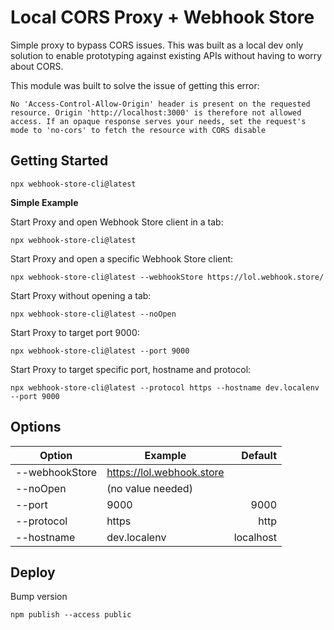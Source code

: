 # Local CORS Proxy + Webhook Store

Simple proxy to bypass CORS issues. This was built as a local dev only solution to enable prototyping against existing APIs without having to worry about CORS.

This module was built to solve the issue of getting this error:

```
No 'Access-Control-Allow-Origin' header is present on the requested resource. Origin 'http://localhost:3000' is therefore not allowed access. If an opaque response serves your needs, set the request's mode to 'no-cors' to fetch the resource with CORS disable
```

## Getting Started

```
npx webhook-store-cli@latest
```

**Simple Example**

Start Proxy and open Webhook Store client in a tab:

```
npx webhook-store-cli@latest
```

Start Proxy and open a specific Webhook Store client:

```
npx webhook-store-cli@latest --webhookStore https://lol.webhook.store/
```

Start Proxy without opening a tab:

```
npx webhook-store-cli@latest --noOpen
```

Start Proxy to target port 9000:

```
npx webhook-store-cli@latest --port 9000
```

Start Proxy to target specific port, hostname and protocol:

```
npx webhook-store-cli@latest --protocol https --hostname dev.localenv --port 9000
```

## Options

| Option         | Example                   |   Default |
| -------------- | ------------------------- | --------: |
| --webhookStore | https://lol.webhook.store |           |
| --noOpen       | (no value needed)         |           |
| --port         | 9000                      |      9000 |
| --protocol     | https                     |      http |
| --hostname     | dev.localenv              | localhost |

## Deploy

Bump version

```
npm publish --access public
```

